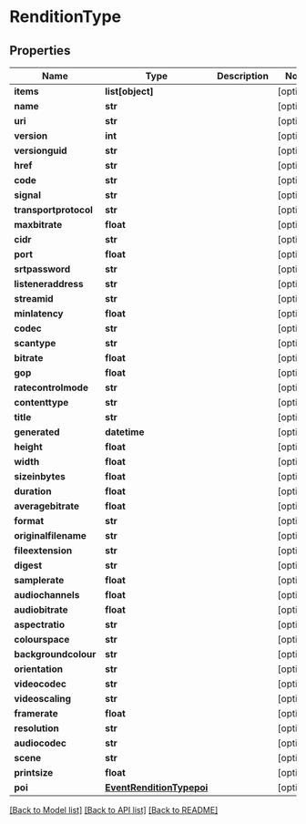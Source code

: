 # RenditionType

## Properties
Name | Type | Description | Notes
------------ | ------------- | ------------- | -------------
**items** | **list[object]** |  | [optional] 
**name** | **str** |  | [optional] 
**uri** | **str** |  | [optional] 
**version** | **int** |  | [optional] 
**versionguid** | **str** |  | [optional] 
**href** | **str** |  | [optional] 
**code** | **str** |  | [optional] 
**signal** | **str** |  | [optional] 
**transportprotocol** | **str** |  | [optional] 
**maxbitrate** | **float** |  | [optional] 
**cidr** | **str** |  | [optional] 
**port** | **float** |  | [optional] 
**srtpassword** | **str** |  | [optional] 
**listeneraddress** | **str** |  | [optional] 
**streamid** | **str** |  | [optional] 
**minlatency** | **float** |  | [optional] 
**codec** | **str** |  | [optional] 
**scantype** | **str** |  | [optional] 
**bitrate** | **float** |  | [optional] 
**gop** | **float** |  | [optional] 
**ratecontrolmode** | **str** |  | [optional] 
**contenttype** | **str** |  | [optional] 
**title** | **str** |  | [optional] 
**generated** | **datetime** |  | [optional] 
**height** | **float** |  | [optional] 
**width** | **float** |  | [optional] 
**sizeinbytes** | **float** |  | [optional] 
**duration** | **float** |  | [optional] 
**averagebitrate** | **float** |  | [optional] 
**format** | **str** |  | [optional] 
**originalfilename** | **str** |  | [optional] 
**fileextension** | **str** |  | [optional] 
**digest** | **str** |  | [optional] 
**samplerate** | **float** |  | [optional] 
**audiochannels** | **float** |  | [optional] 
**audiobitrate** | **float** |  | [optional] 
**aspectratio** | **str** |  | [optional] 
**colourspace** | **str** |  | [optional] 
**backgroundcolour** | **str** |  | [optional] 
**orientation** | **str** |  | [optional] 
**videocodec** | **str** |  | [optional] 
**videoscaling** | **str** |  | [optional] 
**framerate** | **float** |  | [optional] 
**resolution** | **str** |  | [optional] 
**audiocodec** | **str** |  | [optional] 
**scene** | **str** |  | [optional] 
**printsize** | **float** |  | [optional] 
**poi** | [**EventRenditionTypepoi**](EventRenditionTypepoi.md) |  | [optional] 

[[Back to Model list]](../README.md#documentation-for-models) [[Back to API list]](../README.md#documentation-for-api-endpoints) [[Back to README]](../README.md)

